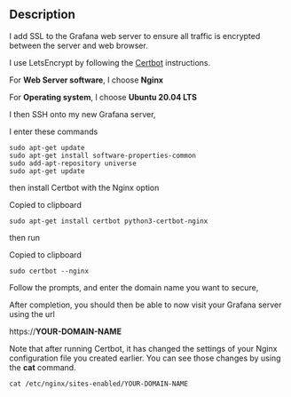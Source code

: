 ## Description

I add SSL to the Grafana web server to ensure all traffic is encrypted between the server and web browser.

I use LetsEncrypt by following the [Certbot](https://certbot.eff.org/) instructions.

For **Web Server software**, I choose **Nginx**

For **Operating system**, I choose **Ubuntu 20.04 LTS**

I then SSH onto my new Grafana server,

I enter these commands



```
sudo apt-get update
sudo apt-get install software-properties-common
sudo add-apt-repository universe
sudo apt-get update
```

then install Certbot with the Nginx option

Copied to clipboard	

```
sudo apt-get install certbot python3-certbot-nginx
```

then run

Copied to clipboard

```
sudo certbot --nginx
```

Follow the prompts, and enter the domain name you want to secure,

After completion, you should then be able to now visit your Grafana server using the url

https://**YOUR-DOMAIN-NAME**

Note that after running Certbot, it has changed the settings of your Nginx configuration file you created earlier. You can see those changes by using the **cat** command.



```
cat /etc/nginx/sites-enabled/YOUR-DOMAIN-NAME
```